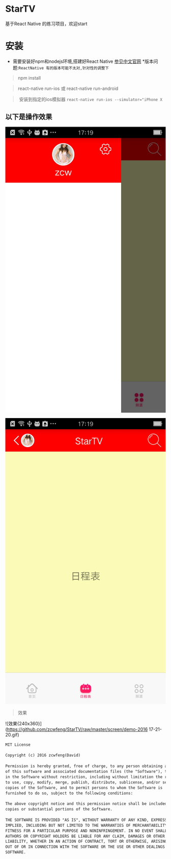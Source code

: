 # StarTV
基于React Native 的练习项目，欢迎start

# 安装
* 需要安装好npm和nodejs环境,搭建好React Native
[参见中文官网](https://reactnative.cn/docs/0.51/getting-started.html)
*版本问题:`ReactNative 有的版本可能不太对,针对性的调整下`
> npm install

> react-native run-ios 或 react-native run-android

>  安装到指定的ios模拟器 `react-native run-ios --simulator="iPhone X`

## 以下是操作效果


![操作效果{240x360}](https://raw.githubusercontent.com/zcwfeng/StarTV/master/screen/demo1.jpg)


![操作效果{240x360}](https://github.com/zcwfeng/StarTV/raw/master/screen/demo2.jpg)

> 效果

![效果{240x360}](https://github.com/zcwfeng/StarTV/raw/master/screen/demo-2016 17-21-20.gif)


``` xml
MIT License

Copyright (c) 2016 zcwfeng(David)

Permission is hereby granted, free of charge, to any person obtaining a copy
of this software and associated documentation files (the "Software"), to deal
in the Software without restriction, including without limitation the rights
to use, copy, modify, merge, publish, distribute, sublicense, and/or sell
copies of the Software, and to permit persons to whom the Software is
furnished to do so, subject to the following conditions:

The above copyright notice and this permission notice shall be included in all
copies or substantial portions of the Software.

THE SOFTWARE IS PROVIDED "AS IS", WITHOUT WARRANTY OF ANY KIND, EXPRESS OR
IMPLIED, INCLUDING BUT NOT LIMITED TO THE WARRANTIES OF MERCHANTABILITY,
FITNESS FOR A PARTICULAR PURPOSE AND NONINFRINGEMENT. IN NO EVENT SHALL THE
AUTHORS OR COPYRIGHT HOLDERS BE LIABLE FOR ANY CLAIM, DAMAGES OR OTHER
LIABILITY, WHETHER IN AN ACTION OF CONTRACT, TORT OR OTHERWISE, ARISING FROM,
OUT OF OR IN CONNECTION WITH THE SOFTWARE OR THE USE OR OTHER DEALINGS IN THE
SOFTWARE.
```
